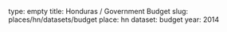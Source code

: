 type: empty
title: Honduras / Government Budget
slug: places/hn/datasets/budget
place: hn
dataset: budget
year: 2014
